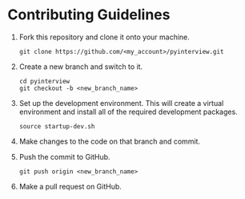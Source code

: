 # Contributing Guidelines

1. Fork this repository and clone it onto your machine.
    ```
    git clone https://github.com/<my_account>/pyinterview.git
    ```
    
1. Create a new branch and switch to it.

    ```
    cd pyinterview
    git checkout -b <new_branch_name>
    ```
    
1. Set up the development environment. This will create a virtual environment and install all of the required development packages.
    
    ```
    source startup-dev.sh
    ```
    
1. Make changes to the code on that branch and commit.
1. Push the commit to GitHub.
    ```
    git push origin <new_branch_name>
    ```

1. Make a pull request on GitHub.